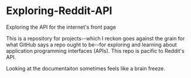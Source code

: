 # Exploring-Reddit-API
Exploring the API for the internet's front page

This is a repository for projects--which I reckon goes against the grain for what GitHub says a repo ought to be--for exploring and learning about application programming interfaces (APIs). This repo is pacific to Reddit's API.

Looking at the documentaiton sometimes feels like a brain freeze. 
